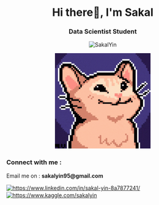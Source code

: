 

<h1 align="center">Hi there👋, I'm Sakal</h1>
<h3 align="center">Data Scientist Student</h3>

<p align="center"> <img src="https://komarev.com/ghpvc/?username=SakalYin&label=Profile%20views&color=brightgreen" alt="SakalYin" /> </p>

<p align="center">
  <img src="https://github.com/SakalYin/SakalYin/blob/main/pop-pop-cat.gif" alt="pop-pop-cat" width="250">
</p>

<h3 align="left">Connect with me :</h3>
<p></p>Email me on : <b>sakalyin95@gmail.com</b><p>

<p align="left">
<a href="https://www.linkedin.com/in/sakal-yin-8a7877241/" target="blank"><img align="center" src="https://raw.githubusercontent.com/rahuldkjain/github-profile-readme-generator/master/src/images/icons/Social/linked-in-alt.svg" alt="https://www.linkedin.com/in/sakal-yin-8a7877241/" height="30" width="40" /></a>
<a href="https://www.kaggle.com/sakalyin" target="blank"><img align="center" src="https://raw.githubusercontent.com/rahuldkjain/github-profile-readme-generator/master/src/images/icons/Social/kaggle.svg" alt="https://www.kaggle.com/sakalyin" height="30" width="40" /></a>
</p>


